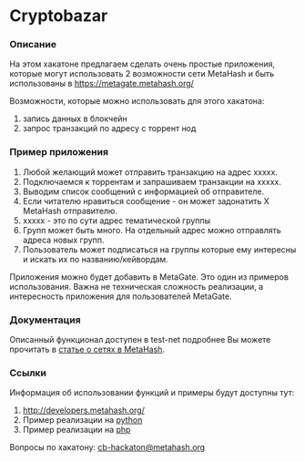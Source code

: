 # Cryptobazar

### Описание

На этом хакатоне предлагаем сделать очень простые приложения, которые могут использовать 2 возможности сети MetaHash и быть использованы в
https://metagate.metahash.org/

Возможности, которые можно использовать для этого хакатона:
1. запись данных в блокчейн
2. запрос транзакций по адресу с торрент нод

### Пример приложения

1. Любой желающий может отправить транзакцию на адрес ххххх.
2. Подключаемся к торрентам и запрашиваем транзакции на ххххх.
3. Выводим список сообщений с информацией об отправителе.
4. Если читателю нравиться сообщение - он может задонатить Х MetaHash отправителю.
5. ххххх - это по сути адрес тематической группы
6. Групп может быть много. На отдельный адрес можно отправлять адреса новых групп.
7. Пользователь может подписаться на группы которые ему интересны и искать их по названию/кейвордам.

Приложения можно будет добавить в MetaGate.
Это один из примеров использования.
Важна не техническая сложность реализации, а интересность приложения для пользователей MetaGate.

### Документация

Описанный функционал доступен в test-net подробнее Вы можете прочитать в [статье о сетях в MetaHash](https://developers.metahash.org/hc/ru/articles/360008219634).

### Ссылки

Информация об использовании функций и примеры будут доступны тут:
1. http://developers.metahash.org/
2. Пример реализации на [python](https://github.com/metahashorg/crypt_example_py)
3. Пример реализации на [php](https://github.com/metahashorg/crypt_example_php)

Вопросы по хакатону:
cb-hackaton@metahash.org
